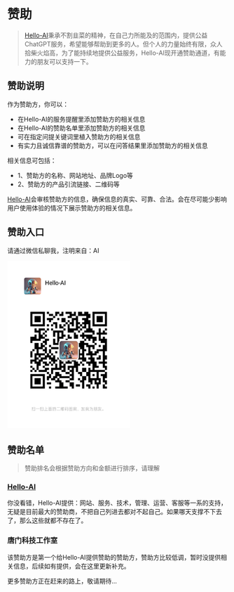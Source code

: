 # 赞助

> [Hello-AI](http://hello-ai.anzz.top/)秉承不割韭菜的精神，在自己力所能及的范围内，提供公益ChatGPT服务，希望能够帮助到更多的人。但个人的力量始终有限，众人拾柴火焰高，为了能持续地提供公益服务，Hello-AI现开通赞助通道，有能力的朋友可以支持一下。

## 赞助说明

作为赞助方，你可以：

- 在Hello-AI的服务提醒里添加赞助方的相关信息
- 在Hello-AI的赞助名单里添加赞助方的相关信息
- 可在指定问提关键词里植入赞助方的相关信息
- 有实力且诚信靠谱的赞助方，可以在问答结果里添加赞助方的相关信息

相关信息可包括：

- 1、赞助方的名称、网站地址、品牌Logo等
- 2、赞助方的产品引流链接、二维码等

[Hello-AI](http://hello-ai.anzz.top/)会审核赞助方的信息，确保信息的真实、可靠、合法。会在尽可能少影响用户使用体验的情况下展示赞助方的相关信息。

## 赞助入口

请通过微信私聊我，注明来自：AI

<img src="/assets/img/WeChat.png" width=280 />

## 赞助名单

> 赞助排名会根据赞助方向和金额进行排序，请理解

### [Hello-AI](http://hello-ai.anzz.top/)

你没看错，Hello-AI提供：网站、服务、技术，管理、运营、客服等一系的支持，无疑是目前最大的赞助商，不把自己列进去都对不起自己。如果哪天支撑不下去了，那么这些就都不存在了。

### 唐门科技工作室

该赞助方是第一个给Hello-AI提供赞助的赞助方，赞助方比较低调，暂时没提供相关信息，后续如有提供，会在这里更新补充。

更多赞助方正在赶来的路上，敬请期待...